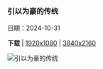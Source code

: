 ### 引以为豪的传统

日期：2024-10-31

**下载**  |  [1920x1080](https://cn.bing.com/th?id=OHR.VineyardsBlackForestFall_ZH-CN6767078591_1920x1080.jpg)  |  [3840x2160](https://cn.bing.com/th?id=OHR.VineyardsBlackForestFall_ZH-CN6767078591_UHD.jpg)

![引以为豪的传统](https://cn.bing.com/th?id=OHR.VineyardsBlackForestFall_ZH-CN6767078591_1920x1080.jpg "秋季葡萄园的鸟瞰图，瓦恩哈尔特，黑森林，德国 (© Sabine Gerold/Amazing Aerial Agency)")


